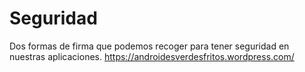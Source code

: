 # Seguridad
Dos formas de firma que podemos recoger para tener seguridad en nuestras aplicaciones.
https://androidesverdesfritos.wordpress.com/
